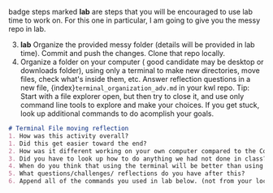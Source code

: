 badge steps marked **lab** are steps that you will be encouraged to use lab time to work on. For this one in particular, I am going to give you the messy repo in lab. 

3. **lab** Organize the provided messy folder (details will be provided in lab time). Commit and push the changes. Clone that repo locally. 
4.  Organize a folder on your computer ( good candidate may be  desktop or downloads folder), using only a terminal to make new directories, move files, check what's inside them, etc. Answer reflection questions in a new file, {index}`terminal_organization_adv.md` in your kwl repo. Tip: Start with a file explorer open, but then try to close it, and use only command line tools to explore and make your choices. If you get stuck, look up additional commands to do acomplish your goals.  

   
```markdown
# Terminal File moving reflection
1. How was this activity overall?
1. Did this get easier toward the end?
2. How was it different working on your own computer compared to the Codespace form? 
3. Did you have to look up how to do anything we had not done in class?
4. When do you think that using the terminal will be better than using your GUI file explorer?
5. What questions/challenges/ reflections do you have after this?
6. Append all of the commands you used in lab below. (not from your local computer's history, from the codespace history)
```